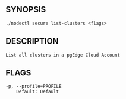 ## SYNOPSIS
    ./nodectl secure list-clusters <flags>
 
## DESCRIPTION
    List all clusters in a pgEdge Cloud Account
 
## FLAGS
    -p, --profile=PROFILE
        Default: Default
